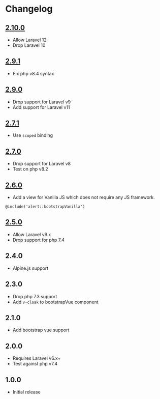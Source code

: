 # Changelog

## [2.10.0](https://github.com/ankurk91/laravel-alert/compare/2.9.1..2.10.0)

* Allow Laravel 12
* Drop Laravel 10

## [2.9.1](https://github.com/ankurk91/laravel-alert/compare/2.9.0..2.9.1)

* Fix php v8.4 syntax

## [2.9.0](https://github.com/ankurk91/laravel-alert/compare/2.8.0..2.9.0)

* Drop support for Laravel v9
* Add support for Laravel v11

## [2.7.1](https://github.com/ankurk91/laravel-alert/compare/2.7.0..2.7.1)

* Use `scoped` binding

## [2.7.0](https://github.com/ankurk91/laravel-alert/compare/2.6.0..2.7.0)

* Drop support for Laravel v8
* Test on php v8.2

## [2.6.0](https://github.com/ankurk91/laravel-alert/compare/2.5.0..2.6.0)

* Add a view for Vanilla JS which does not require any JS framework.

```blade
@include('alert::bootstrapVanilla')
```

## [2.5.0](https://github.com/ankurk91/laravel-alert/compare/2.4.0..2.5.0)

* Allow Laravel v9.x
* Drop support for php 7.4

## 2.4.0

* Alpine.js support

## 2.3.0

* Drop php 7.3 support
* Add `v-cloak` to bootstrapVue component

## 2.1.0

* Add bootstrap vue support

## 2.0.0

* Requires Laravel v6.x+
* Test against php v7.4

## 1.0.0

* Initial release
